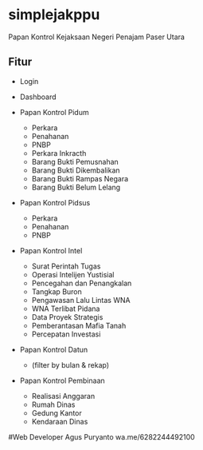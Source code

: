 # simplejakppu
Papan Kontrol Kejaksaan Negeri Penajam Paser Utara

## Fitur
- Login
- Dashboard
- Papan Kontrol Pidum
  - Perkara
  - Penahanan
  - PNBP
  - Perkara Inkracth
  - Barang Bukti Pemusnahan
  - Barang Bukti Dikembalikan
  - Barang Bukti Rampas Negara
  - Barang Bukti Belum Lelang

- Papan Kontrol Pidsus
  - Perkara
  - Penahanan
  - PNBP

- Papan Kontrol Intel
  - Surat Perintah Tugas
  - Operasi Intelijen Yustisial
  - Pencegahan dan Penangkalan
  - Tangkap Buron
  - Pengawasan Lalu Lintas WNA
  - WNA Terlibat Pidana
  - Data Proyek Strategis
  - Pemberantasan Mafia Tanah
  - Percepatan Investasi

- Papan Kontrol Datun 
  - (filter by bulan & rekap)

- Papan Kontrol Pembinaan
  - Realisasi Anggaran
  - Rumah Dinas
  - Gedung Kantor
  - Kendaraan Dinas

#Web Developer
Agus Puryanto
wa.me/6282244492100
